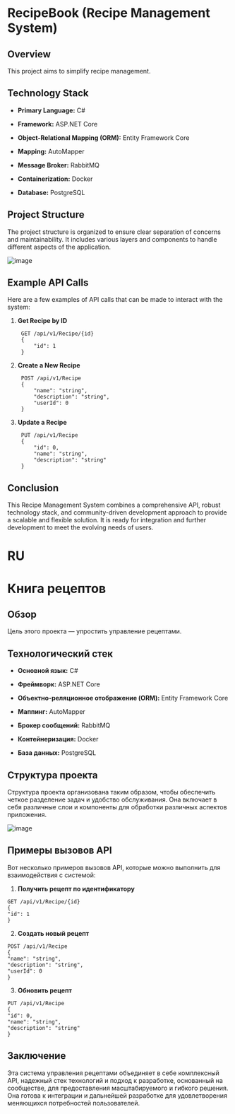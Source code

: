 # RecipeBook (Recipe Management System)

## Overview

This project aims to simplify recipe management.

## Technology Stack

- **Primary Language:** C#

- **Framework:** ASP.NET Core

- **Object-Relational Mapping (ORM):** Entity Framework Core

- **Mapping:** AutoMapper

- **Message Broker:** RabbitMQ

- **Containerization:** Docker

- **Database:** PostgreSQL

## Project Structure

The project structure is organized to ensure clear separation of concerns and maintainability. It includes various layers and components to handle different aspects of the application.

![image](https://github.com/Edo1337/RecipeBook/assets/59211066/c7cabecd-0e0b-4448-a80d-a09f858c5684)

## Example API Calls

Here are a few examples of API calls that can be made to interact with the system:

1. **Get Recipe by ID**
   ```
    GET /api/v1/Recipe/{id}
    {
        "id": 1
    }
   ```

2. **Create a New Recipe**
   ```
    POST /api/v1/Recipe
    {
        "name": "string",
        "description": "string",
        "userId": 0
    }
   ```

3. **Update a Recipe**
   ```
    PUT /api/v1/Recipe
    {
        "id": 0,
        "name": "string",
        "description": "string"
    }
   ```

## Conclusion

This Recipe Management System combines a comprehensive API, robust technology stack, and community-driven development approach to provide a scalable and flexible solution. It is ready for integration and further development to meet the evolving needs of users.




# RU

# Книга рецептов

## Обзор

Цель этого проекта — упростить управление рецептами.

## Технологический стек

- **Основной язык:** C#

- **Фреймворк:** ASP.NET Core

- **Объектно-реляционное отображение (ORM):** Entity Framework Core

- **Маппинг:** AutoMapper

- **Брокер сообщений:** RabbitMQ

- **Контейнеризация:** Docker

- **База данных:** PostgreSQL

## Структура проекта

Структура проекта организована таким образом, чтобы обеспечить четкое разделение задач и удобство обслуживания. Она включает в себя различные слои и компоненты для обработки различных аспектов приложения.

![image](https://github.com/Edo1337/RecipeBook/assets/59211066/c7cabecd-0e0b-4448-a80d-a09f858c5684)

## Примеры вызовов API

Вот несколько примеров вызовов API, которые можно выполнить для взаимодействия с системой:

1. **Получить рецепт по идентификатору**
```
GET /api/v1/Recipe/{id}
{
"id": 1
}
```

2. **Создать новый рецепт**
```
POST /api/v1/Recipe
{
"name": "string",
"description": "string",
"userId": 0
}
```

3. **Обновить рецепт**
```
PUT /api/v1/Recipe
{
"id": 0,
"name": "string",
"description": "string"
}
```

## Заключение

Эта система управления рецептами объединяет в себе комплексный API, надежный стек технологий и подход к разработке, основанный на сообществе, для предоставления масштабируемого и гибкого решения. Она готова к интеграции и дальнейшей разработке для удовлетворения меняющихся потребностей пользователей.
